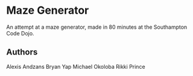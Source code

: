 # Maze Generator

An attempt at a maze generator, made in 80 minutes at the Southampton Code Dojo.

## Authors
Alexis Andzans
Bryan Yap
Michael Okoloba
Rikki Prince